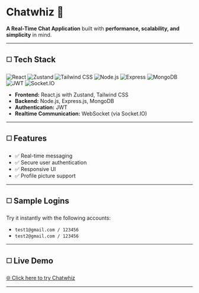 # Chatwhiz 🚀
**A Real-Time Chat Application** built with **performance, scalability, and simplicity** in mind.

---

## ◻️ Tech Stack
![React](https://img.shields.io/badge/React-20232A?style=for-the-badge&logo=react&logoColor=61DAFB)
![Zustand](https://img.shields.io/badge/Zustand-000?style=for-the-badge)
![Tailwind CSS](https://img.shields.io/badge/Tailwind_CSS-38B2AC?style=for-the-badge&logo=tailwind-css&logoColor=white)
![Node.js](https://img.shields.io/badge/Node.js-339933?style=for-the-badge&logo=nodedotjs&logoColor=white)
![Express](https://img.shields.io/badge/Express.js-000?style=for-the-badge)
![MongoDB](https://img.shields.io/badge/MongoDB-47A248?style=for-the-badge&logo=mongodb&logoColor=white)
![JWT](https://img.shields.io/badge/JWT-000?style=for-the-badge)
![Socket.IO](https://img.shields.io/badge/Socket.IO-010101?style=for-the-badge&logo=socket.io&logoColor=white)

- **Frontend:** React.js with Zustand, Tailwind CSS  
- **Backend:** Node.js, Express.js, MongoDB  
- **Authentication:** JWT  
- **Realtime Communication:** WebSocket (via Socket.IO)  
---

## ◻️ Features
- ✅ Real-time messaging  
- ✅ Secure user authentication  
- ✅ Responsive UI  
- ✅ Profile picture support  

---

## ◻️ Sample Logins
Try it instantly with the following accounts:  
- `test1@gmail.com / 123456`  
- `test2@gmail.com / 123456`  

---

## ◻️ Live Demo
[🌐 Click here to try Chatwhiz](https://chatwhiz-kpvi.onrender.com/)

---

